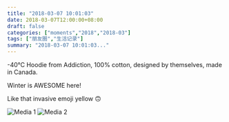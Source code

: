 ```yaml
---
title: "2018-03-07 10:01:03"
date: 2018-03-07T12:00:00+08:00
draft: false
categories: ["moments","2018","2018-03"]
tags: ["朋友圈","生活记录"]
summary: "2018-03-07 10:01:03..."
---
```


-40°C Hoodie from Addiction, 100% cotton, designed by themselves, made in Canada. 

Winter is AWESOME here! 

Like that invasive emoji yellow 🙃

![Media 1](/Moments/photos/2018-03-07/201803071001030.jpg)
![Media 2](/Moments/photos/2018-03-07/201803071001031.jpg)


